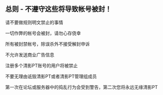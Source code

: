 ## 总则 - 不遵守这些将导致帐号被封！

 请不要做规则明文禁止的事情

 一切作弊的帐号会被封，请勿心存侥幸

 所有被封禁帐号，除误杀外不接受解封申诉

 不允许发送商业广告信息

 注册多个清影PT账号的用户将被禁止

 不要无理由诋毁清影PT或者清影PT管理组成员

 第一次在论坛或服务器中的捣乱行为会受到警告，第二次您将永远无缘清影PT
